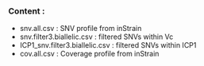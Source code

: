 ###  Content : 
* snv.all.csv : SNV profile from  inStrain
* snv.filter3.biallelic.csv : filtered SNVs within Vc
* ICP1_snv.filter3.biallelic.csv : filtered SNVs within ICP1
* cov.all.csv : Coverage profile from inStrain
  
